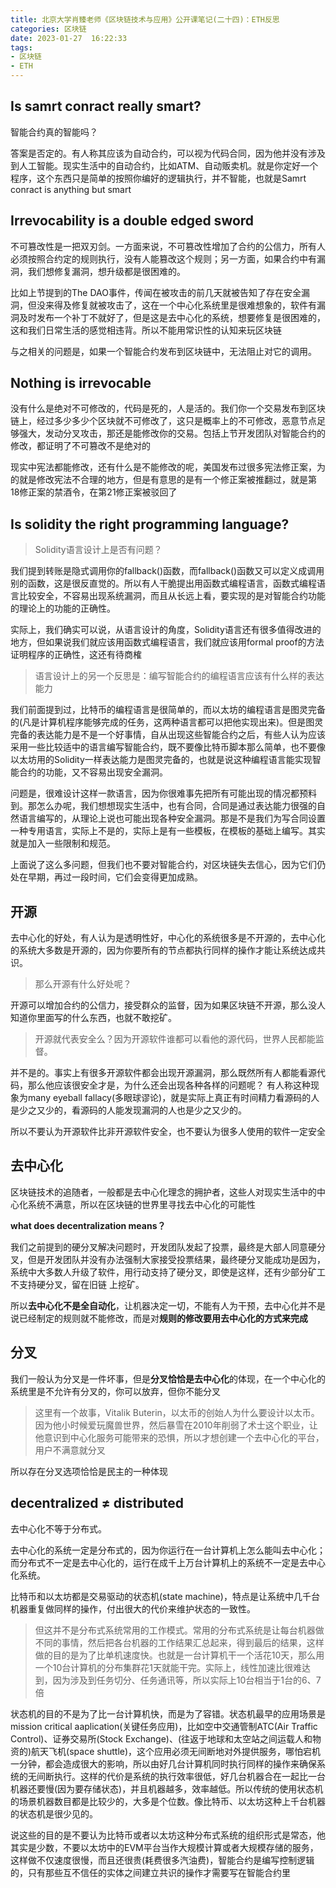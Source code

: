 ```yaml
---
title: 北京大学肖臻老师《区块链技术与应用》公开课笔记(二十四)：ETH反思
categories: 区块链
date: 2023-01-27  16:22:33
tags: 
- 区块链
- ETH
---
```


## Is samrt conract really smart?

智能合约真的智能吗？

答案是否定的。有人称其应该为自动合约，可以视为代码合同，因为他并没有涉及到人工智能。现实生活中的自动合约，比如ATM、自动贩卖机。就是你定好一个程序，这个东西只是简单的按照你编好的逻辑执行，并不智能，也就是Samrt conract is anything but smart

## Irrevocability is a double edged sword

不可篡改性是一把双刃剑。一方面来说，不可篡改性增加了合约的公信力，所有人必须按照合约定的规则执行，没有人能篡改这个规则；另一方面，如果合约中有漏洞，我们想修复漏洞，想升级都是很困难的。

比如上节提到的The DAO事件，传闻在被攻击的前几天就被告知了存在安全漏洞，但没来得及修复就被攻击了，这在一个中心化系统里是很难想象的，软件有漏洞及时发布一个补丁不就好了，但是这是去中心化的系统，想要修复是很困难的，这和我们日常生活的感觉相违背。所以不能用常识性的认知来玩区块链

与之相关的问题是，如果一个智能合约发布到区块链中，无法阻止对它的调用。

## Nothing is irrevocable

没有什么是绝对不可修改的，代码是死的，人是活的。我们你一个交易发布到区块链上，经过多少多少个区块就不可修改了，这只是概率上的不可修改，恶意节点足够强大，发动分叉攻击，那还是能修改你的交易。包括上节开发团队对智能合约的修改，都证明了不可篡改不是绝对的

现实中宪法都能修改，还有什么是不能修改的呢，美国发布过很多宪法修正案，为的就是修改宪法不合理的地方，但是有意思的是有一个修正案被推翻过，就是第18修正案的禁酒令，在第21修正案被驳回了

## Is solidity the right programming language?

> Solidity语言设计上是否有问题？

我们提到转账是隐式调用你的fallback()函数，而fallback()函数又可以定义成调用别的函数，这是很反直觉的。所以有人干脆提出用函数式编程语言，函数式编程语言比较安全，不容易出现系统漏洞，而且从长远上看，要实现的是对智能合约功能的理论上的功能的正确性。

实际上，我们确实可以说，从语言设计的角度，Solidity语言还有很多值得改进的地方，但如果说我们就应该用函数式编程语言，我们就应该用formal proof的方法证明程序的正确性，这还有待商榷

> 语言设计上的另一个反思是：编写智能合约的编程语言应该有什么样的表达能力

我们前面提到过，比特币的编程语言是很简单的，而以太坊的编程语言是图灵完备的(凡是计算机程序能够完成的任务，这两种语言都可以把他实现出来)。但是图灵完备的表达能力是不是一个好事情，自从出现这些智能合约之后，有些人认为应该采用一些比较适中的语言编写智能合约，既不要像比特币脚本那么简单，也不要像以太坊用的Solidity一样表达能力是图灵完备的，也就是说这种编程语言能实现智能合约的功能，又不容易出现安全漏洞。

问题是，很难设计这样一款语言，因为你很难事先把所有可能出现的情况都预料到。那怎么办呢，我们想想现实生活中，也有合同，合同是通过表达能力很强的自然语言编写的，从理论上说也可能出现各种安全漏洞。那是不是我们为写合同设置一种专用语言，实际上不是的，实际上是有一些模板，在模板的基础上编写。其实就是加入一些限制和规范。

上面说了这么多问题，但我们也不要对智能合约，对区块链失去信心，因为它们仍处在早期，再过一段时间，它们会变得更加成熟。

## 开源

去中心化的好处，有人认为是透明性好，中心化的系统很多是不开源的，去中心化的系统大多数是开源的，因为你要所有的节点都执行同样的操作才能让系统达成共识。

> 那么开源有什么好处呢？

开源可以增加合约的公信力，接受群众的监督，因为如果区块链不开源，那么没人知道你里面写的什么东西，也就不敢挖矿。

> 开源就代表安全么？因为开源软件谁都可以看他的源代码，世界人民都能监督。

并不是的。事实上有很多开源软件都会出现开源漏洞，那么既然所有人都能看源代码，那么他应该很安全才是，为什么还会出现各种各样的问题呢？ 有人称这种现象为many eyeball fallacy(多眼球谬论)，就是实际上真正有时间精力看源码的人是少之又少的，看源码的人能发现漏洞的人也是少之又少的。

所以不要认为开源软件比非开源软件安全，也不要认为很多人使用的软件一定安全

## 去中心化

区块链技术的追随者，一般都是去中心化理念的拥护者，这些人对现实生活中的中心化系统不满意，所以在区块链的世界里寻找去中心化的可能性

**what does decentralization means？**

我们之前提到的硬分叉解决问题时，开发团队发起了投票，最终是大部人同意硬分叉，但是开发团队并没有办法强制大家接受投票结果，最终硬分叉能成功是因为，系统中大多数人升级了软件，用行动支持了硬分叉，即使是这样，还有少部分矿工不支持硬分叉，留在旧链 上挖矿。

所以**去中心化不是全自动化**，让机器决定一切，不能有人为干预，去中心化并不是说已经制定的规则就不能修改，而是对**规则的修改要用去中心化的方式来完成**

## 分叉

我们一般认为分叉是一件坏事，但是**分叉恰恰是去中心化**的体现，在一个中心化的系统里是不允许有分叉的，你可以放弃，但你不能分叉

> 这里有一个故事，Vitalik Buterin，以太币的创始人为什么要设计以太币。因为他小时候爱玩魔兽世界，然后暴雪在2010年削弱了术士这个职业，让他意识到中心化服务可能带来的恐惧，所以才想创建一个去中心化的平台，用户不满意就分叉

所以存在分叉选项恰恰是民主的一种体现

## decentralized  ≠  distributed

去中心化不等于分布式。

去中心化的系统一定是分布式的，因为你运行在一台计算机上怎么能叫去中心化；而分布式不一定是去中心化的，运行在成千上万台计算机上的系统不一定是去中心化系统。

比特币和以太坊都是交易驱动的状态机(state machine)，特点是让系统中几千台机器重复做同样的操作，付出很大的代价来维护状态的一致性。

> 但这并不是分布式系统常用的工作模式。常用的分布式系统是让每台机器做不同的事情，然后把各台机器的工作结果汇总起来，得到最后的结果，这样做的目的是为了比单机速度快。也就是一台计算机干一个活花10天，那么用一个10台计算机的分布集群花1天就能干完。实际上，线性加速比很难达到，因为涉及到任务切分、任务通讯等，所以实际上10台相当于1台的6、7倍

状态机的目的不是为了比一台计算机快，而是为了容错。状态机最早的应用场景是mission critical aaplication(关键任务应用)，比如空中交通管制ATC(Air Traffic Control)、证券交易所(Stock Exchange)、(往返于地球和太空站之间运载人和物资的)航天飞机(space shuttle)，这个应用必须无间断地对外提供服务，哪怕宕机一分钟，都会造成很大的影响，所以由好几台计算机同时执行同样的操作来确保系统的无间断执行。这样的代价是系统的执行效率很低，好几台机器合在一起比一台机器还要慢(因为要存储状态)，并且机器越多，效率越低。所以传统的使用状态机的场景机器数目都是比较少的，大多是个位数。像比特币、以太坊这种上千台机器的状态机是很少见的。

说这些的目的是不要认为比特币或者以太坊这种分布式系统的组织形式是常态，他其实是少数，不要以太坊中的EVM平台当作大规模计算或者大规模存储的服务，这样做不仅速度很慢，而且还很贵(耗费很多汽油费)，智能合约是编写控制逻辑的，只有那些互不信任的实体之间建立共识的操作才需要写在智能合约里